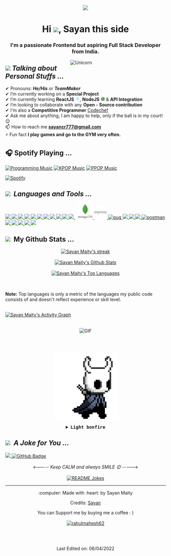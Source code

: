 <p align="center">
  <img src="https://github.com/thompsonemerson/thompsonemerson/raw/master/cover-thompson.png" height="200"/>
</p>
<h1 align="center">Hi <img src="https://raw.githubusercontent.com/MartinHeinz/MartinHeinz/master/wave.gif" width="30px">, Sayan this side</h1>
<h3 align="center">I'm a passionate Frontend but aspiring Full Stack Developer from India.</h3>

<img align="right" width=300px alt="Unicorn" src="https://cdn.dribbble.com/users/1059583/screenshots/4171367/coding-freak.gif" />

## <img src="https://media.giphy.com/media/ObNTw8Uzwy6KQ/giphy.gif" width="30px">&nbsp;***Talking about Personal Stuffs ...***

✔ Pronouns: ***He/His*** or ***TeamMaker*** <br>
✔ I’m currently working on a **Special Project**<br>
✔ I’m currently learning **ReactJS** <img height="14" src="https://raw.githubusercontent.com/github/explore/80688e429a7d4ef2fca1e82350fe8e3517d3494d/topics/react/react.png">, **NodeJS** <img height="13" src="https://raw.githubusercontent.com/github/explore/80688e429a7d4ef2fca1e82350fe8e3517d3494d/topics/nodejs/nodejs.png"> & **API Integration**<br>
✔ I’m looking to collaborate with any **Open - Source contribution**<br>
✔ I'm also a **Competitive Programmer**  [Codechef](https://www.codechef.com) <br>
✔ Ask me about anything, I am happy to help, only if the ball is in my court! 😉<br>
📫 How to reach me **sayancr777@gmail.com**<br>
⚡ Fun fact **I play games and go to the GYM very often.**<br>


## :headphones: Spotify Playing ...

[![Programming Music](https://img.shields.io/badge/Programming%20Music-%231DB954.svg?&style=for-the-badge&logo=spotify&logoColor=white)](https://open.spotify.com/playlist/1FWq5Cu05LmtSHgFEXRnZO?si=FozGJF9nRXq2wTv_JpN2wQ) [![KPOP Music](https://img.shields.io/badge/KPOP%20Music-%231DB954.svg?&style=for-the-badge&logo=spotify&logoColor=white)](https://open.spotify.com/playlist/2DFExFNWYOwQMZy6wUeCxX?si=s1Ndgj8hTg-r8zLlvRgv1Q) [![PPOP Music](https://img.shields.io/badge/PPOP%20Music-%231DB954.svg?&style=for-the-badge&logo=spotify&logoColor=white)](https://open.spotify.com/playlist/58bZKfJFpUl2CwWET1QJ3X?si=259YV8_VRS-IKHsFZMmPTQ)

[![Spotify](https://readme-spotify.warengonzaga.com/api/spotify)](https://open.spotify.com/user/vmt7lpqdatuelp2chw7ur2p2l)


 ## <img src="https://media4.giphy.com/media/EYc4JlaJHXrEaSonAj/giphy.gif?cid=ecf05e47cfmfn1zxtc28oeth2y6mh4oahnibjrh3ldkdosza&rid=giphy.gif&ct=s" width="40px">&nbsp;&nbsp;***Languages and Tools ...***
 

<p align="left"> 
    <a href="https://cplusplus.com/?msclkid=9675ffb1b00711ec8291bc5e9315e7bf" target="_blank"><img src="https://img.icons8.com/color/48/000000/c-plus-plus-logo.png"/> </a>
    <a href="https://www.java.com" target="_blank"> <img src="https://img.icons8.com/color/48/000000/java-coffee-cup-logo.png"/> </a>
    <a href="https://reactjs.org/" target="_blank"> <img src="https://img.icons8.com/color/48/000000/react-native.png"/> </a>
    <a href="https://reactjs.org/" target="_blank"> <img src="https://img.icons8.com/color/48/000000/redux.png"/> </a>
    <a href="https://developer.mozilla.org/en-US/docs/Web/JavaScript" target="_blank"> <img src="https://img.icons8.com/color/48/000000/javascript.png"/> </a> 
    <a href="https://www.w3.org/html/" target="_blank"> <img src="https://img.icons8.com/color/48/000000/html-5.png"/> </a> 
    <a href="https://www.w3schools.com/css/" target="_blank"> <img src="https://img.icons8.com/color/48/000000/css3.png"/> </a> 
    <a href="https://getbootstrap.com" target="_blank"> <img src="https://img.icons8.com/color/48/000000/bootstrap.png"/> </a> 
    <a href="https://getbootstrap.com" target="_blank"> <img src="https://img.icons8.com/color/48/000000/material-ui.png"/> </a> 
    <a href="https://www.python.org" target="_blank"> <img src="https://img.icons8.com/color/48/000000/python.png"/> </a> 
    <a style="padding-right:8px;" href="https://nodejs.org" target="_blank"> <img src="https://img.icons8.com/color/48/000000/nodejs.png"/> </a>
    <a href="https://www.mongodb.com/" target="_blank"> <img src="https://raw.githubusercontent.com/devicons/devicon/master/icons/mongodb/mongodb-original-wordmark.svg" alt="mongodb" width="48" height="48"/> </a>
    <a href="https://readme-jokes.vercel.app/api?bgColor=%23073b4c&textColor=%2306d6a0&aColor=%2306d6a0&borderColor=%2306d6a0" target="_blank"> <img src="https://raw.githubusercontent.com/devicons/devicon/master/icons/express/express-original-wordmark.svg" alt="express" width="40" height="40"/> </a> 
    <a href="https://pugjs.org" target="_blank"> <img src="https://img.icons8.com/dotty/80/fa314a/pug.png" alt="pug" width="40" height="40"/> </a> 
    <a href="https://pugjs.org" target="_blank"> <img src="https://img.icons8.com/color/48/000000/figma--v1.png"/> </a> 
    <a href="https://pugjs.org" target="_blank"> <img src="https://img.icons8.com/cute-clipart/64/000000/canva-app.png"/> </a>
    <a href="https://firebase.google.com/" target="_blank"> <img src="https://img.icons8.com/color/48/000000/firebase.png"/> </a> 
    <a href="https://postman.com" target="_blank"> <img src="https://www.vectorlogo.zone/logos/getpostman/getpostman-icon.svg" alt="postman" width="45" height="45"/> </a>   
    <a href="https://git-scm.com/" target="_blank"> <img src="https://img.icons8.com/color/48/000000/git.png"/> </a>
    <a href="https://git-scm.com/" target="_blank"> <img src="https://img.icons8.com/fluency/48/000000/github.png"/> </a>
    <a href="https://git-scm.com/" target="_blank"> <img src="https://img.icons8.com/color/48/000000/ubuntu--v1.png"/> </a>
    <a href="https://git-scm.com/" target="_blank"> <img src="https://img.icons8.com/color/48/000000/linux--v1.png"/> </a>
    <a href="https://git-scm.com/" target="_blank"> <img src="https://img.icons8.com/fluency/48/000000/windows-10.png"/> </a>
</p>


## <img src="https://camo.githubusercontent.com/de4126dd5395c2fb600da5d41aa142767bd97d7e14fbe15a75140ef024ec13de/68747470733a2f2f6d656469612e67697068792e636f6d2f6d656469612f636a3837437866527472556966463352796b2f67697068792e676966" width="40px">&nbsp; My Github Stats ...

<!-- [![React Badge](https://img.shields.io/badge/-React-61DBFB?style=for-the-badge&labelColor=black&logo=react&logoColor=61DBFB)](#)  [![Javascript Badge](https://img.shields.io/badge/-Javascript-F0DB4F?style=for-the-badge&labelColor=black&logo=javascript&logoColor=F0DB4F)](#) [![Typescript Badge](https://img.shields.io/badge/-Typescript-007acc?style=for-the-badge&labelColor=black&logo=typescript&logoColor=007acc)](#) [![Nodejs Badge](https://img.shields.io/badge/-Nodejs-3C873A?style=for-the-badge&labelColor=black&logo=node.js&logoColor=3C873A)](#) 
<br/> -->

<p align="center">
  
  <a href="https://github.com/Sayan-Maity/github-readme-streak-stats">
     <img title="🔥 Get streak stats for your profile at git.io/streak-stats" alt="Sayan Maity's streak" src="https://github-readme-stats.vercel.app/api?username=Sayan-Maity&theme=material-palenight&text_color=99FF89&icon_color=C492E3&count_private=true&hide=contribs&show_icons=true"/></a>
<br/><br/>
  <a href="https://github.com/Sayan-Maity/github-readme-stats"><img alt="Sayan Maity's Github Stats" src="https://github-readme-streak-stats.herokuapp.com?user=Sayan-Maity&theme=material-palenight&hide_border=true&date_format=j%20M%5B%20Y%5D&currStreakLabel=99FF89&currStreakNum=99FF89" /></a>
<br/><br/>
  <a href="https://github.com/Sayan-Maity/github-readme-stats"><img alt="Sayan Maity's Top Languages" src="https://github-readme-stats.vercel.app/api/top-langs/?username=Sayan-Maity&theme=material-palenight&hide=Jupyter&layout=compact" /></a>
  
  </p>
  <br/><br/>
  <b>Note:</b> Top languages is only a metric of the languages my public code consists of and doesn't reflect experience or skill level.

<br/>
<br/>

<a href="https://github.com/Sayan-Maity/github-readme-activity-graph"><img alt="Sayan Maity's Activity Graph" src="https://activity-graph.herokuapp.com/graph?username=Sayan-Maity&bg_color=2A2D3E&color=C492E3&line=B78FD6&point=99FF89&hide_border=true" /></a>
<br/>



<p align="center">
  <br>
  <img align="center" width="70%" alt="GIF" src="https://cdn.kikinote.net/gallery/kikinote/ea7087c3ebaf5aa7b10b42973739d9ff.gif" />
</p>

<br>
<br>
<p align="center">
  <img src="https://raw.githubusercontent.com/TanZng/TanZng/master/assets/hollor_knight3.gif" width="200"/>
</p>
<details align="center">

<summary> <b> <samp> Light bonfire </samp></b></summary>
<samp>
 <b><h2 style="color: #fc6203">B O N F I R E &nbsp; L I T !</h2> </b>

<img src="https://raw.githubusercontent.com/TanZng/TanZng/master/assets/bonefire.gif" width="200"/>
  
  
## Let's Connect :coffee: ...
<p align="center">
	<a href="https://github.com/Sayan-Maity"><img src="https://img.icons8.com/bubbles/50/000000/github.png" width="70" alt="GitHub"/></a>
	<a href="https://www.linkedin.com/in/sayan-maity2003/"><img src="https://img.icons8.com/bubbles/50/000000/linkedin.png" width="70" alt="LinkedIn"/></a>
	<a href="https://www.facebook.com/sayan.maity.7169709"><img src="https://img.icons8.com/bubbles/50/000000/facebook-new.png" width="70" alt="Facebook"/></a>
	<a href="https://www.instagram.com/sayancr777_official/"><img src="https://img.icons8.com/bubbles/50/000000/instagram.png" width="70" alt="Instagram"/></a>
	<a href="https://twitter.com/"><img src="https://img.icons8.com/bubbles/50/000000/twitter.png" width="70" alt="Twitter"/></a>
</p>
  
  
  

</samp>
</details>


## <img src="https://emojis.slackmojis.com/emojis/images/1579216111/7550/pikachu_wave.gif?1579216111" width="28" />&nbsp; ***A Joke for You ...***
<a href="https://github.com/Meghna-DAS/github-profile-views-counter">
    <img src="https://komarev.com/ghpvc/?username=SubhamRaoniar28">
</a>
<a href="https://github.com/SubhamRaoniar28?tab=followers"><img src="https://img.shields.io/github/followers/Sayan-Maity?label=Followers&style=social" alt="GitHub Badge"></a>
<br><br>
<div align="center">
<i><----- Keep CALM and always SMILE  😊 -----></i><br><br>
<a href="https://readme-jokes.vercel.app"><img align="center" src="https://readme-jokes.vercel.app/api" alt="README Jokes"></a>
</div>
<!-- markdownlint-enable MD033 -->

---
<div align="center">
:computer: Made with :heart: by Sayan Maity

Credits: [Sayan](https://github.com/Sayan-Maity)

You can Support me by buying me a coffee : )
<p align = "center"><a href="https://www.buymeacoffee.com/sayancr777"> <img align="center" src="https://cdn.buymeacoffee.com/buttons/v2/default-yellow.png" height="45" width="170" alt="rahulmahesh62" /></a></p><br><br>
	
Last Edited on: 06/04/2022
</div>
